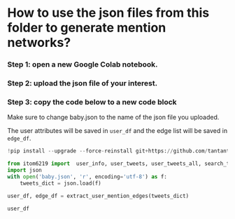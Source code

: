 
# How to use the json files from this folder to generate mention networks?

### Step 1: open a **new** Google Colab notebook.

### Step 2: upload the json file of your interest.

### Step 3: copy the code below to a new code block

Make sure to change baby.json to the name of the json file you uploaded.

The user attributes will be saved in `user_df` and the edge list will be saved in `edge_df`.

```python
!pip install --upgrade --force-reinstall git+https://github.com/tantantan12/itom6219.git

from itom6219 import  user_info, user_tweets, user_tweets_all, search_tweets_by_topic  ,extract_user_mention_edges
import json
with open('baby.json', 'r', encoding='utf-8') as f:
    tweets_dict = json.load(f)

user_df, edge_df = extract_user_mention_edges(tweets_dict)

user_df
```